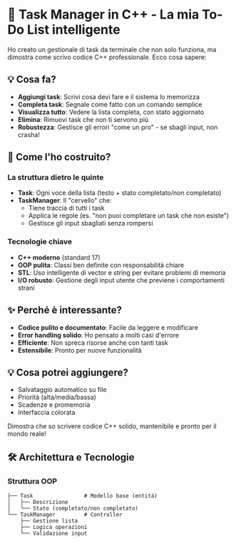 # 📝 Task Manager in C++ - La mia To-Do List intelligente

Ho creato un gestionale di task da terminale che non solo funziona, ma dimostra come scrivo codice C++ professionale. Ecco cosa sapere:

## 💡 Cosa fa?
- **Aggiungi task**: Scrivi cosa devi fare e il sistema lo memorizza
- **Completa task**: Segnale come fatto con un comando semplice
- **Visualizza tutto**: Vedere la lista completa, con stato aggiornato
- **Elimina**: Rimuovi task che non ti servono più
- **Robustezza**: Gestisce gli errori "come un pro" - se sbagli input, non crasha!

## 🔧 Come l'ho costruito?
### La struttura dietro le quinte
- **Task**: Ogni voce della lista (testo + stato completato/non completato)
- **TaskManager**: Il "cervello" che:
    - Tiene traccia di tutti i task
    - Applica le regole (es. "non puoi completare un task che non esiste")
    - Gestisce gli input sbagliati senza rompersi

### Tecnologie chiave
- **C++ moderno** (standard 17)
- **OOP pulita**: Classi ben definite con responsabilità chiare
- **STL**: Uso intelligente di vector e string per evitare problemi di memoria
- **I/O robusto**: Gestione degli input utente che previene i comportamenti strani

## ✨ Perché è interessante?
- **Codice pulito e documentato**: Facile da leggere e modificare
- **Error handling solido**: Ho pensato a molti casi d'errore
- **Efficiente**: Non spreca risorse anche con tanti task
- **Estensibile**: Pronto per nuove funzionalità

## 💡 Cosa potrei aggiungere?
- Salvataggio automatico su file
- Priorità (alta/media/bassa)
- Scadenze e promemoria
- Interfaccia colorata

Dimostra che so scrivere codice C++ solido, mantenibile e pronto per il mondo reale!

## 🛠️ Architettura e Tecnologie
### Struttura OOP
```plaintext
├── Task                # Modello base (entità)
│   ├── Descrizione
│   └── Stato (completato/non completato)
└── TaskManager         # Controller
    ├── Gestione lista
    ├── Logica operazioni
    └── Validazione input